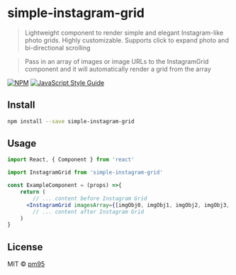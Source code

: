 # simple-instagram-grid

> Lightweight component to render simple and elegant Instagram-like photo grids. Highly customizable. Supports click to expand photo and bi-directional scrolling

> Pass in an array of images or image URLs to the InstagramGrid component and it will automatically render a grid from the array

[![NPM](https://img.shields.io/npm/v/simple-instagram-grid.svg)](https://www.npmjs.com/package/simple-instagram-grid) [![JavaScript Style Guide](https://img.shields.io/badge/code_style-standard-brightgreen.svg)](https://standardjs.com)

## Install

```bash
npm install --save simple-instagram-grid
```

## Usage

```jsx
import React, { Component } from 'react'

import InstagramGrid from 'simple-instagram-grid'

const ExampleComponent = (props) =>{
    return (
        // ... content before Instagram Grid
      <InstagramGrid imagesArray={[imgObj0, imgObj1, imgObj2, imgObj3, etc.]}/>
        // ... content after Instagram Grid
    )
}
```

## License

MIT © [pm95](https://github.com/pm95)
